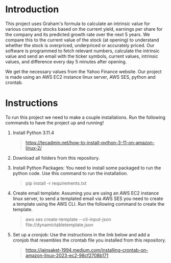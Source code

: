 # Introduction
This project uses Graham's formula to calculate an intrinsic value for various company stocks based on the current yield, 
earnings per share for the company and its predicted growth rate over the next 5 years.
We compare this to the current value of the stock (at opening) to understand whether the stock is overpriced, underpriced 
or accurately priced. 
Our software is programmed to fetch relevant numbers, calculate the intrinsic value and send an email with the ticker 
symbols, current values, intrinsic values, and difference every day 5 minutes after opening. 

We get the necessary values from the Yahoo Finance website. Our project is made using an AWS EC2 instance linux server,
AWS SES, python and crontab. 

# Instructions
To run this project we need to make a couple installations. Run the following commands to have the project up and running!

1. Install Python 3.11.4

   > https://tecadmin.net/how-to-install-python-3-11-on-amazon-linux-2/

2. Download all folders from this repository. 


3. Install Python Packages:
You need to install some packaged to run the python code. Use this command to run the installation. 

   > pip install -r requirements.txt

4. Create email template: 
Assuming you are using an AWS EC2 instance linux server, to send a templated email via AWS SES you need to create a template 
using the AWS CLI. Run the following command to create the template.

   > aws ses create-template --cli-input-json  file://dynamictabletemplate.json

5. Set up a cronjob:
Use the instructions in the link below and add a cronjob that resembles the crontab file you installed from this repository. 

   > https://jainsaket-1994.medium.com/installing-crontab-on-amazon-linux-2023-ec2-98cf2708b171
